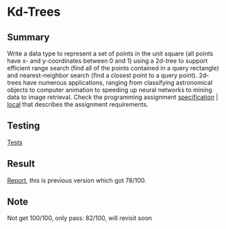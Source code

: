 # Kd-Trees

## Summary

Write a data type to represent a set of points in the unit square (all points have x- and y-coordinates between 0 and 1) using a 2d-tree to support efficient range search (find all of the points contained in a query rectangle) and nearest-neighbor search (find a closest point to a query point). 2d-trees have numerous applications, ranging from classifying astronomical objects to computer animation to speeding up neural networks to mining data to image retrieval. Check the programming assignment [specification](http://coursera.cs.princeton.edu/algs4/assignments/kdtree.html) | [local](./kdtree.html) that describes the assignment requirements.

## Testing

[Tests](../../tests/kdtree)

## Result

[Report](../../reports/kdtree_output), this is previous version which got 78/100.

## Note

Not get 100/100, only pass: 82/100, will revisit soon